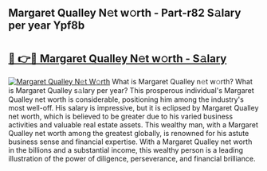 ## Margaret Qualley N𝚎t w𝚘rth - Part-r82 S𝚊lary per year Ypf8b

# <h2><a href="http://gc570lg.nevu.top/?p=Margaret+Qualley">🔗 👉🔴 Margaret Qualley N𝚎t w𝚘rth - S𝚊lary</a></h2>

[![Margaret Qualley N𝚎t W𝚘rth](https://i.imgur.com/Oavwk0R.jpeg)](http://gc570lg.nevu.top/?p=Margaret+Qualley)
What is Margaret Qualley n𝚎t w𝚘rth? What is Margaret Qualley s𝚊lary per year?
This prosperous individual's Margaret Qualley net worth is considerable, positioning him among the industry's most well-off. His salary is impressive, but it is eclipsed by Margaret Qualley net worth, which is believed to be greater due to his varied business activities and valuable real estate assets. This wealthy man, with a Margaret Qualley net worth among the greatest globally, is renowned for his astute business sense and financial expertise. With a Margaret Qualley net worth in the billions and a substantial income, this wealthy person is a leading illustration of the power of diligence, perseverance, and financial brilliance.
